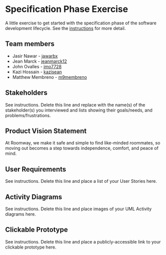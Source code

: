 # Specification Phase Exercise

A little exercise to get started with the specification phase of the software development lifecycle. See the [instructions](instructions.md) for more detail.

## Team members
- Jasir Nawar - [jawarbx](https://github.com/jawarbx)
- Jean Marck - [jeanmarck12](https://github.com/jeanmarck12)
- John Ovalles - [jmo7728](https://github.com/jmo7728)
- Kazi Hossain - [kazisean](https://github.com/kazisean)
- Matthew Membreno - [m9membreno](https://github.com/m9membreno)

## Stakeholders

See instructions. Delete this line and replace with the name(s) of the stakeholder(s) you interviewed and lists showing their goals/needs, and problems/frustrations.

## Product Vision Statement
At Roomway, we make it safe and simple to find like-minded roommates, so moving out becomes a step towards independence, comfort, and peace of mind. 

## User Requirements

See instructions. Delete this line and place a list of your User Stories here.

## Activity Diagrams

See instructions. Delete this line and place images of your UML Activity diagrams here.

## Clickable Prototype

See instructions. Delete this line and place a publicly-accessible link to your clickable prototype here.
